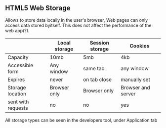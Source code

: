 ## HTML5 Web Storage

Allows to store data locally in the user's browser, Web pages can only access data stored byitself. This does not affect the performance of the web app(?).

|                    | Local storage | Session storage | Cookies            |
| ------------------ | ------------- | --------------- | ------------------ |
| Capacity           | 10mb          | 5mb             | 4kb                |
| Accessible form    | Any window    | same tab        | any window         |
| Expires            | never         | on tab close    | manually set       |
| Storage location   | Browser only  | Browser only    | Browser and server |
| sent with requests | no            | no              | yes                |

All storage types can be seen in the developers tool, under Application tab
